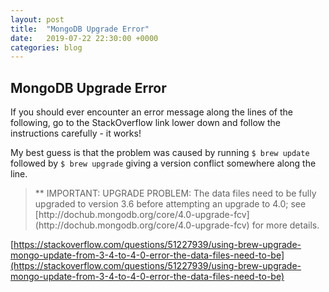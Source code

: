 ```yaml
---
layout: post
title:  "MongoDB Upgrade Error"
date:   2019-07-22 22:30:00 +0000
categories: blog
---
```

## MongoDB Upgrade Error

If you should ever encounter an error message along the lines of the following, go to the StackOverflow link lower down and follow the instructions carefully - it works!

My best guess is that the problem was caused by running `$ brew update` followed by `$ brew upgrade` giving a version conflict somewhere along the line.

<blockquote>** IMPORTANT: UPGRADE PROBLEM: The data files need to be fully upgraded to version 3.6 before attempting an upgrade to 4.0; see [http://dochub.mongodb.org/core/4.0-upgrade-fcv](http://dochub.mongodb.org/core/4.0-upgrade-fcv) for more details.</blockquote>

[https://stackoverflow.com/questions/51227939/using-brew-upgrade-mongo-update-from-3-4-to-4-0-error-the-data-files-need-to-be](https://stackoverflow.com/questions/51227939/using-brew-upgrade-mongo-update-from-3-4-to-4-0-error-the-data-files-need-to-be)